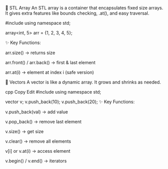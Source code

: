 🔹 STL Array
An STL array is a container that encapsulates fixed size arrays. It gives extra features like bounds checking, .at(), and easy traversal.

#include<array>
using namespace std;

array<int, 5> arr = {1, 2, 3, 4, 5};


✨ Key Functions:

arr.size() → returns size

arr.front() / arr.back() → first & last element

arr.at(i) → element at index i (safe version)


🔹 Vectors
A vector is like a dynamic array. It grows and shrinks as needed.

cpp
Copy
Edit
#include<vector>
using namespace std;

vector<int> v;
v.push_back(10);
v.push_back(20);
✨ Key Functions:

v.push_back(val) → add value

v.pop_back() → remove last element

v.size() → get size

v.clear() → remove all elements

v[i] or v.at(i) → access element

v.begin() / v.end() → iterators
